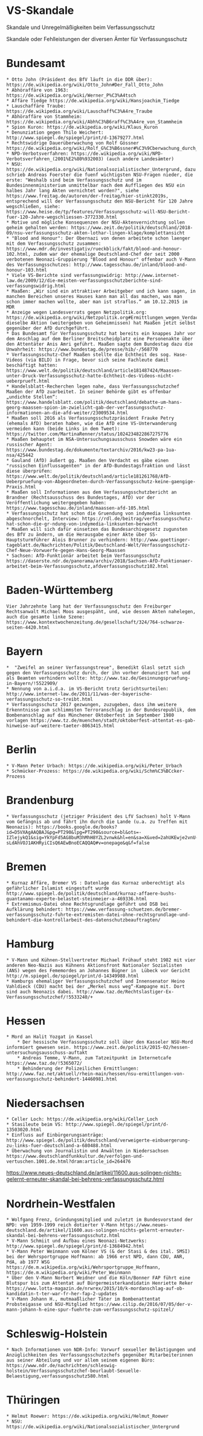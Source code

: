 # VS-Skandale
Skandale und Unregelmäßigkeiten beim Verfassungsschutz

Skandale oder Fehlleistungen der diversen Ämter für Verfassungsschutz

# Bundesamt #

	* Otto John (Präsident des BfV läuft in die DDR über): https://de.wikipedia.org/wiki/Otto_John#Der_Fall_Otto_John
	* Abhöraffäre von 1963: https://de.wikipedia.org/wiki/Werner_P%C3%A4tsch
	* Affäre Tiedge https://de.wikipedia.org/wiki/Hansjoachim_Tiedge
	* Lauschaffäre Traube: https://de.wikipedia.org/wiki/Lauschaff%C3%A4re_Traube
	* Abhöraffäre von Stammheim: https://de.wikipedia.org/wiki/Abh%C3%B6raff%C3%A4re_von_Stammheim
	* Spion Kuron: https://de.wikipedia.org/wiki/Klaus_Kuron
	* Denunziation gegen Thilo Weichert: http://www.spiegel.de/spiegel/print/d-13679277.html
	* Rechtswidrige Dauerüberwachung von Rolf Gössner https://de.wikipedia.org/wiki/Rolf_G%C3%B6ssner#%C3%9Cberwachung_durch_den_Verfassungsschutz
	* NPD-Verbotsverfahren: https://de.wikipedia.org/wiki/NPD-Verbotsverfahren_(2001%E2%80%932003) (auch andere Landesämter)
	* NSU: https://de.wikipedia.org/wiki/Nationalsozialistischer_Untergrund, dazu schrieb Andreas Foerster die fuenf wichtigsten NSU-Fragen nieder, die erste: "Weshalb sind beim Verfassungsschutz und im Bundesinnenministerium unmittelbar nach dem Auffliegen des NSU ein halbes Jahr lang Akten vernichtet worden?", siehe https://www.freitag.de/autoren/der-freitag/hier-stinkt2019s, entsprechend will der Verfassungsschutz den NSU-Bericht für 120 Jahre wegschließen, siehe: https://www.heise.de/tp/features/Verfassungsschutz-will-NSU-Bericht-fuer-120-Jahre-wegschliessen-3772330.html
	* Motive und mögliche Konsequenzen der NSU-Aktenvernichtung sollen geheim gehalten werden: https://www.zeit.de/politik/deutschland/2018-09/nsu-verfassungsschutz-akten-lothar-lingen-klage/komplettansicht
	* "Blood and Honour": Der Obernazi von denen arbeitete schon laenger mit dem Verfassungsschutz zusammen: https://www.mdr.de/investigativ/rueckblick/fakt/blood-and-honour-102.html, zudem war der ehemalige Deutschland-Chef der seit 2000 verbotenen Neonazi-Gruppierung "Blood and Honour" offenbar auch V-Mann des Verfassungsschutzes: http://www.tagesschau.de/inland/blood-and-honour-103.html
	* Viele VS-Berichte sind verfassungswidrig: http://www.internet-law.de/2009/12/die-meisten-verfassungsschutzberichte-sind-verfassungswidrig.html
	* Maaßen: „Wir sind ein attraktiver Arbeitgeber und ich kann sagen, in manchen Bereichen unseres Hauses kann man all das machen, was man schon immer machen wollte, aber man ist straflos.“ am 10.12.2015 im MDR
	* Anzeige wegen Landesverrats gegen Netzpolitik.org: https://de.wikipedia.org/wiki/Netzpolitik.org#Ermittlungen_wegen_Verdachts_des_Landesverrats; dieselbe Aktion (weitergeben von Geheimnissen) hat Maaßen jetzt selbst gegenüber der AfD durchgeführt.
	* Das Bundesamt für Verfassungsschutz hat bereits ein knappes Jahr vor dem Anschlag auf dem Berliner Breitscheidplatz eine Personenakte über den Attentäter Anis Amri geführt. Maaßen sagte dem Bundestag dazu die Unwahrheit: https://www.bundestag.de/presse/hib/-/568770
	* Verfassungsschutz-Chef Maaßen stellte die Echtheit des sog. Hase-Videos (via BILD) in Frage, bevor sich seine Fachleute damit beschäftigt hatten: https://www.welt.de/politik/deutschland/article181487424/Maassen-unter-Druck-Verfassungsschutz-hatte-Echtheit-des-Videos-nicht-ueberprueft.html
	* Handelsblatt-Recherchen legen nahe, dass Verfassungsschutzchef Maaßen der AfD zuarbeitet. In seiner Behörde gibt es offenbar „undichte Stellen“: https://www.handelsblatt.com/politik/deutschland/debatte-um-hans-georg-maassen-spion-im-zwielicht-gab-der-verfassungsschutz-informationen-an-die-afd-weiter/23009534.html
	* Maaßen soll 2016 als Verfassungsschutzpräsident Frauke Petry (ehemals AfD) beraten haben, wie die AfD eine VS-Unterwanderung vermeiden kann (beide Links in dem Tweet): https://twitter.com/MartinaRenner/status/1024234822867275776
	* Maaßen behauptet im NSA-Untersuchungsausschuss Snowden wäre ein russischer Agent: https://www.bundestag.de/dokumente/textarchiv/2016/kw23-pa-1ua-nsa/425442
	* Gauland (AfD) äußert gg. Maaßen den Verdacht es gäbe einen "russischen Einflussagenten" in der AfD-Bundestagsfraktion und lässt diese überprüfen: https://www.welt.de/politik/deutschland/article181261768/AfD-Ueberpruefung-von-Abgeordneten-durch-Verfassungsschutz-keine-gaengige-Praxis.html
	* Maaßen soll Informationen aus dem Verfassungsschutzbericht an Brandner (Rechtsausschuss des Bundestages, AfD) vor der Veröffentlichung weitergegeben haben: https://www.tagesschau.de/inland/maassen-afd-105.html
	* Verfassungsschutz hat schon die Gruendung von indymedia linksunten abgeschnorchelt, Interview: https://rdl.de/beitrag/verfassungsschutz-hat-schon-die-gr-ndung-von-indymedia-linksunten-berwacht
	* Maaßen will sich dafür einsetzen das Bundesarchivgesetz zugunsten des BfV zu ändern, um die Herausgabe einer Akte über SS-Hauptsturmführer Alois Brunner zu verhindern: http://www.goettinger-tageblatt.de/Nachrichten/Politik/Deutschland-Welt/Verfassungsschutz-Chef-Neue-Vorwuerfe-gegen-Hans-Georg-Maassen
	* Sachsen: AfD-Funktionär arbeitet beim Verfassungsschutz https://daserste.ndr.de/panorama/archiv/2018/Sachsen-AfD-Funktionaer-arbeitet-beim-Verfassungsschutz,afdverfassungsschutz102.html


# Baden-Württemberg #

    Vier Jahrzehnte lang hat der Verfassungsschutz den Freiburger Rechtsanwalt Michael Moos ausgespäht, und, wie dessen Akten nahelegen, auch die gesamte linke Szene: https://www.kontextwochenzeitung.de/gesellschaft/324/764-schwarze-seiten-4420.html

# Bayern #

	*  "Zweifel an seiner Verfassungstreue", Benedikt Glasl setzt sich gegen den Verfassungsschutz durch, der ihn vorher denunziert hat und als Beamten verhindern wollte: http://www.taz.de/Gesinnungspruefung-in-Bayern/!5522909/
	* Nennung von a.i.d.a. im VS-Bericht trotz Gerichtsurteilen: http://www.internet-law.de/2011/11/was-der-bayerische-verfassungsschutz-so-treibt.html
	* Verfassungsschutz 2017 gezwungen, zuzugeben, dass ihm weitere Erkenntnisse zum schlimmsten Terroranschlag in der Bundesrepublik, dem Bombenanschlag auf das Münchener Oktoberfest im September 1980 vorlagen https://www.tz.de/muenchen/stadt/oktoberfest-attentat-es-gab-hinweise-auf-weitere-taeter-8063415.html

# Berlin #

	* V-Mann Peter Urbach: https://de.wikipedia.org/wiki/Peter_Urbach
	* Schmücker-Prozess: https://de.wikipedia.org/wiki/Schm%C3%BCcker-Prozess

# Brandenburg #

	* Verfassungsschutz (jetziger Präsident des LfV Sachsen) holt V-Mann vom Gefängnis ab und fährt ihn durch die Lande (u.a. zu Treffen mit Neonazis): https://books.google.de/books?id=D5VXAgAAQBAJ&pg=PT290&lpg=PT290&source=bl&ots=-IZlejykQ1&sig=YkYpFd5AG8buM3hMhH8YZL2vnwk&hl=en&sa=X&ved=2ahUKEwje2vnU-sLdAhVOJ1AKHRyiCIsQ6AEwBnoECAQQAQ#v=onepage&q&f=false

# Bremen #

	* Kurnaz Affäre, Bremer VS : Datenlage das Kurnaz unberechtigt als gefährlicher Islamist eingestuft wurde http://www.spiegel.de/politik/deutschland/kurnaz-affaere-bushs-guantanamo-experte-belastet-steinmeier-a-469336.html
	* Extremismus-Datei ohne Rechtsgrundlage geführt und DSB bei Aufklärung behindert: https://www.verfassung-schuetzen.de/bremer-verfassungsschutz-fuhrte-extremisten-datei-ohne-rechtsgrundlage-und-behindert-die-kontrollarbeit-des-datenschutzbeauftragten/

# Hamburg #

	* V-Mann und Kühnen-Stellvertreter Michael Frühauf steht 1982 mit vier anderen Neo-Nazis aus Kühnens Aktionsfront Nationaler Sozialisten (ANS) wegen des Fememordes an Johannes Bügner in  Lübeck vor Gericht http://m.spiegel.de/spiegel/print/d-14349988.html
	* Hamburgs ehemaliger Verfassungsschutzchef und Innensenator Heino Vahldieck (CDU) macht bei der „Merkel muss weg“-Kampagne mit. Dort sind auch Neonazis dabei. http://www.taz.de/Rechtslastiger-Ex-Verfassungsschutzchef/!5533240/+

# Hessen #

	* Mord an Halit Yozgat in Kassel
		* Der hessische Verfassungsschutz soll über den Kasseler NSU-Mord informiert gewesen sein. https://www.zeit.de/politik/2015-02/hessen-untersuchungsausschuss-auftakt
		* Andreas Temme, V-Mann, zum Tatzeitpunkt im Internetcafe https://www.taz.de/!5365072/
		* Behinderung der Polizeilichen Ermittlungen: http://www.faz.net/aktuell/rhein-main/hessen/nsu-ermittlungen-von-verfassungsschutz-behindert-14460981.html

# Niedersachsen #

	* Celler Loch: https://de.wikipedia.org/wiki/Celler_Loch
	* Stasileute beim VS: http://www.spiegel.de/spiegel/print/d-13503020.html
	* Einfluss auf Einbürgerungsanträge: http://www.spiegel.de/politik/deutschland/verweigerte-einbuergerung-zu-links-fuer-deutschland-a-680488.html
	* Überwachung von Journalistin und Anwälten in Niedersachsen https://www.deutschlandfunkkultur.de/verfolgen-und-vertuschen.1001.de.html?dram:article_id=264476
https://www.neues-deutschland.de/artikel/11600.aus-solingen-nichts-gelernt-erneuter-skandal-bei-behrens-verfassungsschutz.html

# Nordrhein-Westfalen #

	* Wolfgang Frenz, Gründungsmitglied und zuletzt im Bundesvorstand der NPD: von 1959-1999 reich dotierter V-Mann https://www.neues-deutschland.de/artikel/11600.aus-solingen-nichts-gelernt-erneuter-skandal-bei-behrens-verfassungsschutz.html
	* V-Mann Schmiit und Aufbau eines Neonazi-Netzwerks: http://www.spiegel.de/spiegel/print/d-13684942.html
	* V-Mann Peter Weinmann vom Kölner VS (& der Stasi & des ital. SMSI) bei der Wehrsportgruppe Hoffmann: ab 1966 erst NPD, dann CDU, ANR, PdA, ab 1977 WSG https://de.m.wikipedia.org/wiki/Wehrsportgruppe_Hoffmann, https://de.m.wikipedia.org/wiki/Peter_Weinmann
	* Über den V-Mann Norbert Weidner und die Köln/Bonner FAP führt eine Blutspur bis zum Attentat auf Bürgermeisterkandidatin Henriette Reker https://www.lotta-magazin.de/nrwrex/2015/10/k-mordanschlag-auf-ob-kandidatin-t-ter-war-fr-her-fap-2-updates
	* V-Mann Johann H., mutmaaßlicher Täter im Bombenattentat Probsteigasse und NSU-Mitglied https://www.cilip.de/2016/07/05/der-v-mann-johann-h-eine-spur-fuehrte-zum-verfassungsschutz-spitzel/


# Schleswig-Holstein #

	* Nach Informationen von NDR-Info: Vorwurf sexueller Belästigungen und Anzüglichkeiten des Verfassungsschutzchefs gegenüber Mitarbeiterinnen aus seiner Abteilung und vor allem seinem eigenen Büro: https://www.ndr.de/nachrichten/schleswig-holstein/Verfassungsschutzchef-beurlaubt-Sexuelle-Belaestigung,verfassungsschutz580.html

# Thüringen #

	* Helmut Roewer: https://de.wikipedia.org/wiki/Helmut_Roewer
	* NSU: https://de.wikipedia.org/wiki/Nationalsozialistischer_Untergrund
